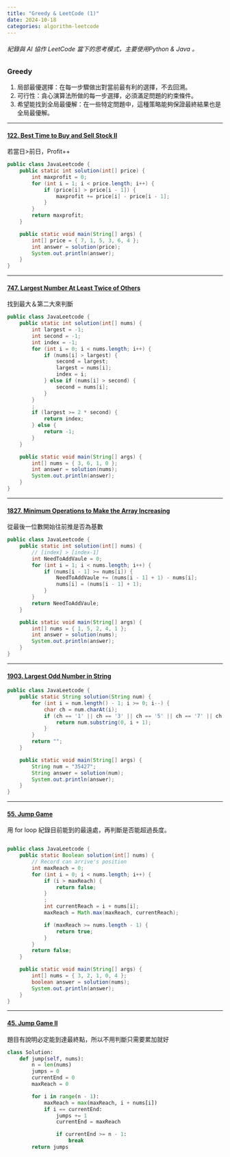 ```yaml
---
title: "Greedy & LeetCode (1)"
date: 2024-10-18
categories: algorithm-leetcode
---
```


###### 紀錄與 AI 協作 LeetCode 當下的思考模式，主要使用Python & Java 。


<!-- #### []()


*** -->

### Greedy
1.	局部最優選擇：在每一步驟做出對當前最有利的選擇，不去回溯。
2.	可行性：貪心演算法所做的每一步選擇，必須滿足問題的約束條件。
3.	希望能找到全局最優解：在一些特定問題中，這種策略能夠保證最終結果也是全局最優解。

---
#### [122. Best Time to Buy and Sell Stock II](https://leetcode.com/problems/best-time-to-buy-and-sell-stock-ii/description/)
若當日>前日，Profit++

```java
public class JavaLeetcode {
    public static int solution(int[] price) {
        int maxprofit = 0;
        for (int i = 1; i < price.length; i++) {
            if (price[i] > price[i - 1]) {
                maxprofit += price[i] - price[i - 1];
            }
        }
        return maxprofit;
    }

    public static void main(String[] args) {
        int[] price = { 7, 1, 5, 3, 6, 4 };
        int answer = solution(price);
        System.out.println(answer);
    }
}
```

---

#### [747. Largest Number At Least Twice of Others](https://leetcode.com/problems/largest-number-at-least-twice-of-others/description/)
找到最大＆第二大來判斷

```java
public class JavaLeetcode {
    public static int solution(int[] nums) {
        int largest = -1;
        int second = -1;
        int index = -1;
        for (int i = 0; i < nums.length; i++) {
            if (nums[i] > largest) {
                second = largest;
                largest = nums[i];
                index = i;
            } else if (nums[i] > second) {
                second = nums[i];
            }
        }
        ;
        if (largest >= 2 * second) {
            return index;
        } else {
            return -1;
        }
    }

    public static void main(String[] args) {
        int[] nums = { 3, 6, 1, 0 };
        int answer = solution(nums);
        System.out.println(answer);
    }
}
```

---

#### [1827. Minimum Operations to Make the Array Increasing](https://leetcode.com/problems/minimum-operations-to-make-the-array-increasing/description/)
從最後一位數開始往前推是否為基數

```java
public class JavaLeetcode {
    public static int solution(int[] nums) {
        // [index] > [index-1]
        int NeedToAddVaule = 0;
        for (int i = 1; i < nums.length; i++) {
            if (nums[i - 1] >= nums[i]) {
                NeedToAddVaule += (nums[i - 1] + 1) - nums[i];
                nums[i] = (nums[i - 1] + 1);
            }
        }
        return NeedToAddVaule;
    }

    public static void main(String[] args) {
        int[] nums = { 1, 5, 2, 4, 1 };
        int answer = solution(nums);
        System.out.println(answer);
    }
}
```

---


#### [1903. Largest Odd Number in String](https://leetcode.com/problems/largest-odd-number-in-string/description/)

```java
public class JavaLeetcode {
    public static String solution(String num) {
        for (int i = num.length() - 1; i >= 0; i--) {
            char ch = num.charAt(i);
            if (ch == '1' || ch == '3' || ch == '5' || ch == '7' || ch == '9') {
                return num.substring(0, i + 1);
            }
        }
        return "";
    }

    public static void main(String[] args) {
        String num = "35427";
        String answer = solution(num);
        System.out.println(answer);
    }
}
```

---

#### [55. Jump Game](https://leetcode.com/problems/jump-game/description/)
用 for loop 紀錄目前能到的最遠處，再判斷是否能超過長度。

```java

public class JavaLeetcode {
    public static Boolean solution(int[] nums) {
        // Record can arrive's position
        int maxReach = 0;
        for (int i = 0; i < nums.length; i++) {
            if (i > maxReach) {
                return false;
            }
            ;
            int currentReach = i + nums[i];
            maxReach = Math.max(maxReach, currentReach);

            if (maxReach >= nums.length - 1) {
                return true;
            }
        }
        return false;
    }

    public static void main(String[] args) {
        int[] nums = { 3, 2, 1, 0, 4 };
        boolean answer = solution(nums);
        System.out.println(answer);
    }
}
```

---

#### [45. Jump Game II](https://leetcode.com/problems/jump-game-ii/description/)
題目有說明必定能到達最終點，所以不用判斷只需要累加就好
```python
class Solution:
    def jump(self, nums):
        n = len(nums)
        jumps = 0
        currentEnd = 0
        maxReach = 0

        for i in range(n - 1):
            maxReach = max(maxReach, i + nums[i])
            if i == currentEnd:
                jumps += 1
                currentEnd = maxReach

                if currentEnd >= n - 1:
                    break
        return jumps
```




